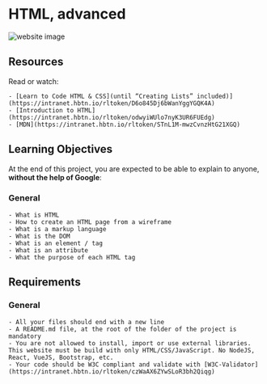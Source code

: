 # HTML, advanced

![website image](http://https://www.figma.com/file/0wrGNz18DwrYOd2yyejeWL/Homepage-(Copy)?type=design&node-id=0-1&mode=design&t=c2EsGz2GBlwlFL3S-0)

## Resources

Read or watch:

    - [Learn to Code HTML & CSS](until “Creating Lists” included)](https://intranet.hbtn.io/rltoken/D6o845Dj6bWanYggYGQK4A)
    - [Introduction to HTML](https://intranet.hbtn.io/rltoken/odwyiWUlo7nyK3UR6FUEdg)
    - [MDN](https://intranet.hbtn.io/rltoken/STnL1M-mwzCvnzHtG21XGQ)

## Learning Objectives

At the end of this project, you are expected to be able to explain to anyone, **without the help of Google**:

### General

    - What is HTML
    - How to create an HTML page from a wireframe
    - What is a markup language
    - What is the DOM
    - What is an element / tag
    - What is an attribute
    - What the purpose of each HTML tag

## Requirements

### General

    - All your files should end with a new line
    - A README.md file, at the root of the folder of the project is mandatory
    - You are not allowed to install, import or use external libraries. This website must be build with only HTML/CSS/JavaScript. No NodeJS, React, VueJS, Bootstrap, etc.
    - Your code should be W3C compliant and validate with [W3C-Validator](https://intranet.hbtn.io/rltoken/czWaAX6ZYwSLoR3bh2Qiqg)
